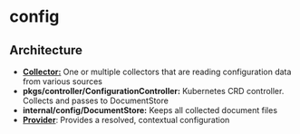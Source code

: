 config
=======

Architecture
------------

- [**Collector:**](./local.go) One or multiple collectors that are reading configuration data from various sources
- **pkgs/controller/ConfigurationController:** Kubernetes CRD controller. Collects and passes to DocumentStore
- **internal/config/DocumentStore:** Keeps all collected document files
- [**Provider**](./provider.go): Provides a resolved, contextual configuration
